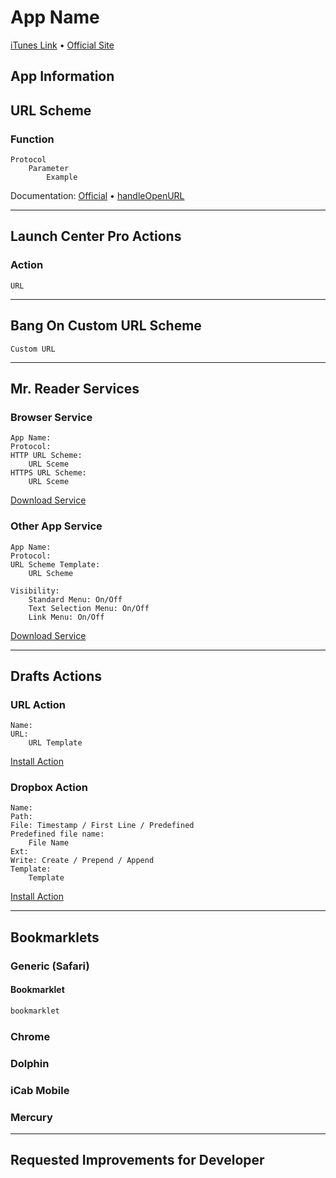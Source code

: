 # App Name

[iTunes Link](Link) • [Official Site](Link)

## App Information

## URL Scheme

### Function

    Protocol
        Parameter
            Example

Documentation: [Official](Link) • [handleOpenURL](Link)

---

## Launch Center Pro Actions

### Action

    URL

---

## Bang On Custom URL Scheme

    Custom URL

---

## Mr. Reader Services

### Browser Service

    App Name:
    Protocol:
    HTTP URL Scheme:
        URL Sceme
    HTTPS URL Scheme:
        URL Sceme

[Download Service](https://github.com/christopherdwhite/iosWorkflows/raw/master/mrreader-services/FILENAME.mrreaderappconf)

### Other App Service

    App Name:
    Protocol:
    URL Scheme Template:
        URL Scheme
    
    Visibility:
        Standard Menu: On/Off
        Text Selection Menu: On/Off
        Link Menu: On/Off

[Download Service](https://github.com/christopherdwhite/iosWorkflows/raw/master/mrreader-services/FILENAME.mrreaderappconf)

---

## Drafts Actions

### URL Action

    Name:
    URL:
        URL Template

[Install Action](URL)

### Dropbox Action

    Name:
    Path: 
    File: Timestamp / First Line / Predefined
    Predefined file name:
        File Name
    Ext: 
    Write: Create / Prepend / Append
    Template:
        Template

[Install Action](URL)

---

## Bookmarklets

### Generic (Safari)

#### Bookmarklet

```javascript
bookmarklet
```

### Chrome

### Dolphin

### iCab Mobile

### Mercury

---

## Requested Improvements for Developer